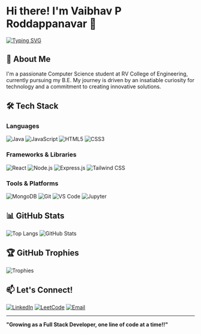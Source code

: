 # Hi there! I'm Vaibhav P Roddappanavar 👋

[![Typing SVG](https://readme-typing-svg.herokuapp.com?font=Fira+Code&pause=1000&color=1E88E5&width=435&lines=Beginner+MERN+Stack+Developer;Tech+Enthusiast;Problem+Solver)](https://git.io/typing-svg)

## 🚀 About Me
I'm a passionate Computer Science student at RV College of Engineering, currently pursuing my B.E. My journey is driven by an insatiable curiosity for technology and a commitment to creating innovative solutions.

## 🛠️ Tech Stack

### Languages
![Java](https://img.icons8.com/color/48/java-coffee-cup-logo--v1.png)
![JavaScript](https://img.icons8.com/color/48/javascript--v1.png)
![HTML5](https://img.icons8.com/color/48/html-5--v1.png)
![CSS3](https://img.icons8.com/color/48/css3--v1.png)

### Frameworks & Libraries
![React](https://img.icons8.com/color/48/react-native--v1.png)
![Node.js](https://img.icons8.com/color/48/nodejs.png)
![Express.js](https://img.icons8.com/ios/50/express-js.png)
![Tailwind CSS](https://img.icons8.com/color/48/tailwindcss.png)

### Tools & Platforms
![MongoDB](https://img.icons8.com/color/48/mongodb.png)
![Git](https://img.icons8.com/color/48/git.png)
![VS Code](https://img.icons8.com/color/48/visual-studio-code-2019.png)
![Jupyter](https://img.icons8.com/ios/50/jupyter.png)


## 📊 GitHub Stats
![Top Langs](https://github-readme-stats.vercel.app/api/top-langs/?username=VaibhavPRoddappanavar&layout=compact&theme=radical)
![GitHub Stats](https://github-readme-stats.vercel.app/api?username=vaibhavproddappanavar&show_icons=true&theme=radical)

## 🏆 GitHub Trophies
![Trophies](https://github-profile-trophy.vercel.app/?username=vaibhavproddappanavar&theme=radical)

## 📫 Let's Connect!
[![LinkedIn](https://img.shields.io/badge/LinkedIn-0077B5?style=for-the-badge&logo=linkedin&logoColor=white)](https://linkedin.com/in/vpr31102004)
[![LeetCode](https://img.shields.io/badge/-LeetCode-FFA116?style=for-the-badge&logo=LeetCode&logoColor=black)](https://leetcode.com/vaibhavpr381)
[![Email](https://img.shields.io/badge/Email-D14836?style=for-the-badge&logo=gmail&logoColor=white)](mailto:vaibhavpr381@gmail.com)


---
**"Growing as a Full Stack Developer, one line of code at a time!!"**
